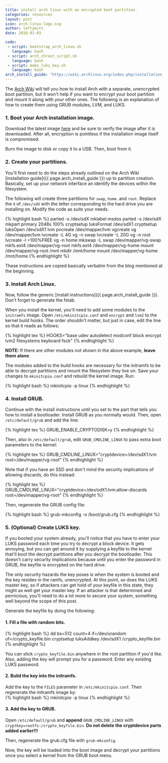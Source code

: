 ```yaml
---
title: install arch linux with an encrypted boot partition.
categories: resources
layout: post
icon: arch-linux-logo.svg
author: leftymitt
date: 2016-01-03

code: 
 - script: bootstrap_arch_linux.sh
   language: bash
 - script: arch_chroot_script.sh
   language: bash
 - script: make_luks_key.sh
   language: bash
arch_install_guide: "https://wiki.archlinux.org/index.php/installation_guide"
---
```


The [Arch Wiki](https://wiki.archlinux.org/) will tell you how to install Arch
with a separate, unencrypted boot partition, but it won't help if you want to
encrypt your boot partition and mount it along with your other ones. The
following is an explanation of how to create them using GRUB modules, LVM, and
LUKS.

### 1. Boot your Arch installation image.

Download the latest image [here](https://www.archlinux.org/download/) and be
sure to verify the image after it is downloaded. After all, encryption is
pointless if the installation image itself is compromised.  

Burn the image to disk or copy it to a USB. Then, boot from it.  
 

### 2. Create your partitions.  

You'll first need to do the steps already outlined on the Arch Wiki
[installation guide]({{ page.arch_install_guide }}) up to partition creation.
Basically, set up your network interface an identify the devices within the
filesystem.  

The following will create three partitions for `swap`, `home`. and `root`.
Replace the `X` of `/dev/sdX` with the letter corresponding to the hard drive
you are installing on. Modify the code as suits your needs. 

{% highlight bash %}
parted -s /dev/sdX mklabel msdos
parted -s /dev/sdX mkpart primary 2048s 100%
cryptsetup luksFormat /dev/sdX1
cryptsetup luksOpen /dev/sdX1 lvm
pvcreate /dev/mapper/lvm
vgcreate vg /dev/mapper/lvm
lvcreate -L 4G vg -n swap
lvcreate -L 20G vg -n root
lvcreate -l +100%FREE vg -n home
mkswap -L swap /dev/mapper/vg-swap
mkfs.ext4 /dev/mapper/vg-root
mkfs.ext4 /dev/mapper/vg-home
mount /dev/mapper/vg-root /mnt
mkdir /mnt/home
mount /dev/mapper/vg-home /mnt/home
{% endhighlight %}

These instructions are copied basically verbatim from the blog mentioned at the
beginning.  

### 3. Install Arch Linux.  

Now, follow the generic [install instructions]({{ page.arch_install_guide }}).
Don't forget to generate the fstab.  

When you install the kernel, you'll need to add some modules to the `initramfs`
image. Open `/etc/mkinitcpio.conf` and `encrypt` and `lvm2` to the kernel build
hooks. The order shouldn't matter, but just in case, edit the line so that it
reads as follows: 

{% highlight tex %}
HOOKS="base udev autodetect modconf block encrypt lvm2 filesystems keyboard fsck"
{% endhighlight %}

**NOTE:** If there are other modules not shown in the above example, **leave
them alone**.  

The modules added to the build hooks are necessary for the initramfs to be able
to decrypt partitions and mount the filesystem they live on. Save your changes
to `mkinitcpio.conf` and rebuild the kernel image. Run: 

{% highlight bash %}
mkinitcpio -p linux
{% endhighlight %}

### 4. Install GRUB. 

Continue with the install instructions until you set to the part that tells you
how to install a bootloader. Install GRUB as you normally would. Then, open
`/etc/default/grub` and add the line: 

{% highlight tex %}
GRUB_ENABLE_CRYPTODISK=y
{% endhighlight %}

Then, also in `/etc/default/grub`, edit `GRUB_CMDLINE_LINUX` to pass extra boot
parameters to the kernel:

{% highlight tex %}
GRUB_CMDLINE_LINUX="cryptdevice=/dev/sdX1:lvm root=/dev/mapper/vg-root"
{% endhighlight %}

Note that if you have an SSD and don't mind the security implications of
allowing discards, do this instead:

{% highlight tex %}
GRUB_CMDLINE_LINUX="cryptdevice=/dev/sdX1:lvm:allow-discards root=/dev/mapper/vg-root"
{% endhighlight %}

Then, regenerate the GRUB config file:

{% highlight bash %}
grub-mkconfig -o /boot/grub.cfg
{% endhighlight %}


### 5. (Optional) Create LUKS key.  

If you booted your system already, you'll notice that you have to enter your
LUKS password each time you try to decrypt a block device. It gets annoying,
but you can get around it by supplying a keyfile to the kernel that'll boot the
decrypt partitions after you decrypt the bootloader. This doesn't carry
security implications because until you enter the password in GRUB, the keyfile
is encrypted on the hard drive. 

The only security hazards the key poses is when the system is booted and the
key resides in the ramfs, unencrypted. At this point, so does the LUKS master
key, so if attackers can get hold of your keyfile in this state, they might as
well get your master key. If an attacker is that determined and pernicious,
you'll need to do a lot more to secure your system, something well beyond the
scope of this post.

Generate the keyfile by doing the following:  


#### 1. Fill a file with random bits.
{% highlight bash %}
dd bs=512 count=4 if=/dev/urandom of=/crypto_keyfile.bin
cryptsetup luksAddkey /dev/sdX1 /crypto_keyfile.bin
{% endhighlight %}

You can stick `crypto_keyfile.bin` anywhere in the root partition if you'd
like. Also, adding the key will prompt you for a password. Enter any existing
LUKS password.

#### 2. Build the key into the initramfs. 

Add the key to the `FILES` parameter in `/etc/mkinitcpio.conf`. Then regenerate
the initramfs image by:  
{% highlight bash %}
mkinitcpio -p linux
{% endhighlight %} 
 

#### 3. Add the key to GRUB.  

Open `/etc/default/grub` and **append** `GRUB_CMDLINE_LINUX` with
`cryptkey=rootfs:/crypto_keyfile.bin`. **Do not delete the cryptdevice parts
added earlier!!!** 

Then, regenerate the grub.cfg file with `grub-mkconfig`. 

Now, the key will be loaded into the boot image and decrypt your partitions
once you select a kernel from the GRUB boot menu.  
